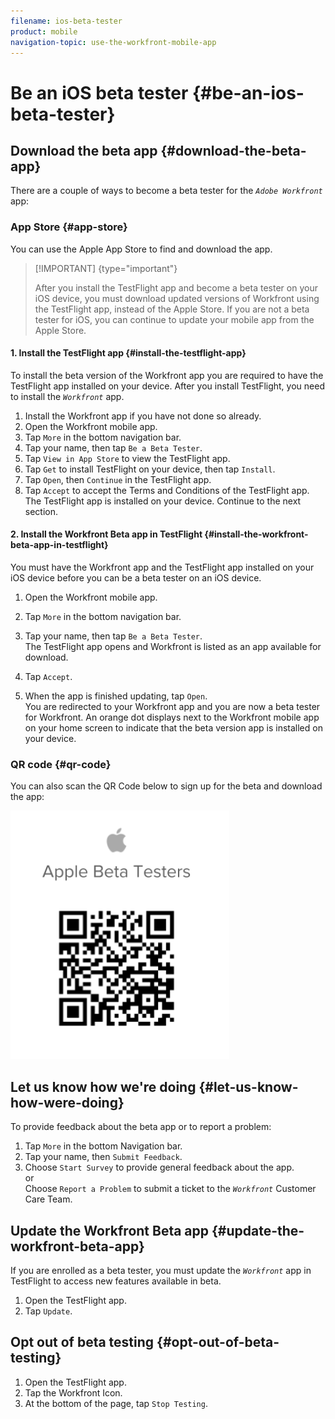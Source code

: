 ```yaml
---
filename: ios-beta-tester
product: mobile
navigation-topic: use-the-workfront-mobile-app
---
```




# Be an iOS beta tester {#be-an-ios-beta-tester}



## Download the beta app {#download-the-beta-app}

There are a couple of ways to become a beta tester for the *`Adobe Workfront`* app:


### App Store {#app-store}

You can use the Apple App Store to find and download the app. 


>[!IMPORTANT] {type="important"}
>
>After you install the TestFlight app and become a beta tester on your iOS device, you must download updated versions of Workfront using the TestFlight app, instead of the Apple Store. If you are not a beta tester for iOS, you can continue to update your mobile app from the Apple Store.




#### 1. Install the TestFlight app {#install-the-testflight-app}

To install the beta version of the Workfront app you are required to have the TestFlight app installed on your device. After you install TestFlight, you need to install the *`Workfront`* app.



1.  Install the Workfront app if you have not done so already.
1.  Open the Workfront mobile app.
1.  Tap `More` in the bottom navigation bar.
1.  Tap your name, then tap `Be a Beta Tester`.
1.  Tap `View in App Store` to view the TestFlight app.
1.  Tap `Get` to install TestFlight on your device, then tap `Install`.
1.  Tap `Open`, then `Continue` in the TestFlight app.
1.  Tap `Accept` to accept the Terms and Conditions of the TestFlight app.  
   The TestFlight app is installed on your device. Continue to the next section.




#### 2. Install the Workfront Beta app in TestFlight {#install-the-workfront-beta-app-in-testflight}

You must have the Workfront app and the TestFlight app installed on your iOS device before you can be a beta tester on an iOS device.



1. Open the Workfront mobile app.
1. Tap `More` in the bottom navigation bar.
1. Tap your name, then tap `Be a Beta Tester`.  
   The TestFlight app opens and Workfront is listed as an app available for download.

1. Tap `Accept`.
1. When the app is finished updating, tap `Open`.  
   You are redirected to your Workfront app and you are now a beta tester for Workfront. An orange dot displays next to the Workfront mobile app on your home screen to indicate that the beta version app is installed on your device.





### QR code {#qr-code}

You can also scan the QR Code below to sign up for the beta and download the app:


![](assets/ios-qr-code-350x397.png)




## Let us know how we're doing {#let-us-know-how-were-doing}

To provide feedback about the beta app or to report a problem:



1. Tap `More` in the bottom Navigation bar.
1. Tap your name, then `Submit Feedback`.
1. Choose `Start Survey` to provide general feedback about the app.  
   or  
   Choose `Report a Problem` to submit a ticket to the *`Workfront`* Customer Care Team.





## Update the Workfront Beta app {#update-the-workfront-beta-app}

If you are enrolled as a beta tester, you must update the *`Workfront`* app in TestFlight to access new features available in beta.



1. Open the TestFlight app.
1. Tap `Update`. 




## Opt out of beta testing {#opt-out-of-beta-testing}




1. Open the TestFlight app.
1. Tap the Workfront Icon.
1. At the bottom of the page, tap `Stop Testing`.


